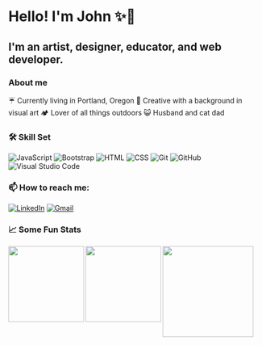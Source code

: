 # Hello! I'm John ✨🐢
## I'm an artist, designer, educator, and web developer. 
### About me
☔ Currently living in Portland, Oregon
📸 Creative with a background in visual art
🏕️ Lover of all things outdoors
😺 Husband and cat dad 

### 🛠 Skill Set

![JavaScript](https://img.shields.io/badge/-JavaScript-000?style=flat&logo=javascript)
![Bootstrap](https://img.shields.io/badge/-Bootstrap-000?style=flat&logo=bootstrap&logoColor=563D7C)
![HTML](https://img.shields.io/badge/-HTML-000?style=flat&logo=HTML5)
![CSS](https://img.shields.io/badge/-CSS-000?style=flat&logo=CSS3&logoColor=1572B6)
![Git](https://img.shields.io/badge/-Git-000?style=flat&logo=git)
![GitHub](https://img.shields.io/badge/-GitHub-000?style=flat&logo=github)
![Visual Studio Code](https://img.shields.io/badge/-Visual%20Studio%20Code-000?style=flat&logo=visual-studio-code&logoColor=007ACC)
### 📫 How to reach me:

<a href="https://www.linkedin.com/in/johnwhitten-studio/"><img alt="LinkedIn" src="https://img.shields.io/badge/linkedin%20-%230077B5.svg?&style=flat&logo=linkedin&logoColor=white"/></a>
<a href="mailto:johnwhitten.studio@gmail.com"><img alt="Gmail" src="https://img.shields.io/badge/Gmail-D14836?style=flat&logo=gmail&logoColor=white" /></a>

### 📈 Some Fun Stats

<img align="left" height="150px" src="https://github-readme-stats.vercel.app/api?username=johnwhittenstudio&show_icons=true&theme=dark" />
<img align="left" height="150px" src="https://github-readme-stats.vercel.app/api/top-langs/?username=johnwhittenstudio&layout=compact&theme=dark" />


<img height="180em" src="https://github-readme-stats.vercel.app/api?username=johnwhittenstudio&show_icons=true&hide_border=true&&count_private=true&include_all_commits=true" />